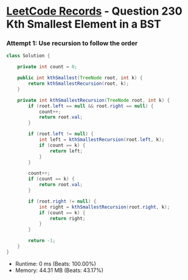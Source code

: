 # [LeetCode Records](../README.md) - Question 230 Kth Smallest Element in a BST

### Attempt 1: Use recursion to follow the order
```java
class Solution {

    private int count = 0;

    public int kthSmallest(TreeNode root, int k) {
        return kthSmallestRecursion(root, k);
    }

    private int kthSmallestRecursion(TreeNode root, int k) {
        if (root.left == null && root.right == null) {
            count++;
            return root.val;
        }

        if (root.left != null) {
            int left = kthSmallestRecursion(root.left, k);
            if (count == k) {
                return left;
            }
        }

        count++;
        if (count == k) {
            return root.val;
        }

        if (root.right != null) {
            int right = kthSmallestRecursion(root.right, k);
            if (count == k) {
                return right;
            }
        }

        return -1;
    }
}
```
- Runtime: 0 ms (Beats: 100.00%)
- Memory: 44.31 MB (Beats: 43.17%)

<br>
